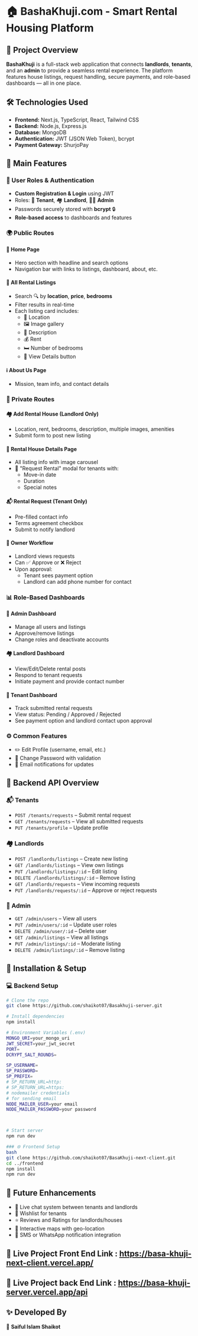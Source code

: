 # 🏠 BashaKhuji.com - Smart Rental Housing Platform

## 📌 Project Overview
**BashaKhuji** is a full-stack web application that connects **landlords**, **tenants**, and an **admin** to provide a seamless rental experience. The platform features house listings, request handling, secure payments, and role-based dashboards — all in one place.

## 🛠️ Technologies Used
- **Frontend:** Next.js, TypeScript, React, Tailwind CSS
- **Backend:** Node.js, Express.js
- **Database:** MongoDB
- **Authentication:** JWT (JSON Web Token), bcrypt
- **Payment Gateway:**  ShurjoPay


## 🔑 Main Features

### 👥 User Roles & Authentication
- **Custom Registration & Login** using JWT
- Roles: 👤 **Tenant**, 🏘️ **Landlord**, 👮‍♂️ **Admin**
- Passwords securely stored with **bcrypt** 🔒
- **Role-based access** to dashboards and features

### 🌍 Public Routes
#### 🏡 Home Page
- Hero section with headline and search options
- Navigation bar with links to listings, dashboard, about, etc.

#### 📃 All Rental Listings
- Search 🔍 by **location**, **price**, **bedrooms**
- Filter results in real-time
- Each listing card includes:
  - 📍 Location
  - 🖼️ Image gallery
  - 💬 Description
  - 💰 Rent
  - 🛏️ Number of bedrooms
  - 🔗 View Details button

#### ℹ️ About Us Page
- Mission, team info, and contact details

### 🔐 Private Routes

#### 🏘️ Add Rental House (Landlord Only)
- Location, rent, bedrooms, description, multiple images, amenities
- Submit form to post new listing

#### 📄 Rental House Details Page
- All listing info with image carousel
- 📝 "Request Rental" modal for tenants with:
  - Move-in date
  - Duration
  - Special notes

#### 📬 Rental Request (Tenant Only)
- Pre-filled contact info
- Terms agreement checkbox
- Submit to notify landlord

#### 🧾 Owner Workflow
- Landlord views requests
- Can ✅ Approve or ❌ Reject
- Upon approval:
  - Tenant sees payment option
  - Landlord can add phone number for contact

### 📊 Role-Based Dashboards
#### 👮 Admin Dashboard
- Manage all users and listings
- Approve/remove listings
- Change roles and deactivate accounts

#### 🏘️ Landlord Dashboard
- View/Edit/Delete rental posts
- Respond to tenant requests
- Initiate payment and provide contact number

#### 👤 Tenant Dashboard
- Track submitted rental requests
- View status: Pending / Approved / Rejected
- See payment option and landlord contact upon approval

### ⚙️ Common Features
- ✏️ Edit Profile (username, email, etc.)
- 🔐 Change Password with validation
- 📧 Email notifications for updates

## 📂 Backend API Overview

### 📬 Tenants
- `POST /tenants/requests` – Submit rental request  
- `GET /tenants/requests` – View all submitted requests  
- `PUT /tenants/profile` – Update profile  

### 🏘️ Landlords
- `POST /landlords/listings` – Create new listing  
- `GET /landlords/listings` – View own listings  
- `PUT /landlords/listings/:id` – Edit listing  
- `DELETE /landlords/listings/:id` – Remove listing  
- `GET /landlords/requests` – View incoming requests  
- `PUT /landlords/requests/:id` – Approve or reject requests  

### 👮 Admin
- `GET /admin/users` – View all users  
- `PUT /admin/users/:id` – Update user roles  
- `DELETE /admin/user/:id` – Delete user  
- `GET /admin/listings` – View all listings  
- `PUT /admin/listings/:id` – Moderate listing  
- `DELETE /admin/listings/:id` – Remove listing  

## 🚀 Installation & Setup

### 💻 Backend Setup
```sh
# Clone the repo
git clone https://github.com/shaikot07/Basakhuji-server.git

# Install dependencies
npm install

# Environment Variables (.env)
MONGO_URI=your_mongo_uri
JWT_SECRET=your_jwt_secret
PORT=
DCRYPT_SALT_ROUNDS=

SP_USERNAME=
SP_PASSWORD=
SP_PREFIX=
# SP_RETURN_URL=http:
# SP_RETURN_URL=https:
# nodemailer credentials
# for sending email
NODE_MAILER_USER=your email
NODE_MAILER_PASSWORD=your password



# Start server
npm run dev

### 🌐 Frontend Setup
bash
git clone https://github.com/shaikot07/BasaKhuji-next-client.git
cd ../frontend
npm install
npm run dev
```

## 🎯 Future Enhancements
- 💬 Live chat system between tenants and landlords  
- 🛒 Wishlist for tenants  
- ⭐ Reviews and Ratings for landlords/houses  
- 📍 Interactive maps with geo-location  
- 📧 SMS or WhatsApp notification integration  

## 🎯 Live Project Front End Link : https://basa-khuji-next-client.vercel.app/
## 🎯 Live Project back End Link : https://basa-khuji-server.vercel.app/api

## ✨ Developed By
🚀 **Saiful Islam Shaikot**  
